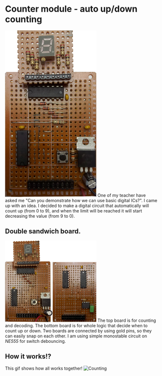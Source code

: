 # Counter module - auto up/down counting
![Main picture](_articles/assets/counter/main_low.png)
One of my teacher have asked me "Can you demonstrate how we can use basic digital ICs?". I came up with an idea. I decided to make a digital circuit that automatically will count up (from 0 to 9), and when the limit will be reached it will start decreasing the value (from 9 to 0).

## Double sandwich board.
![Dual board](_articles/assets/counter/dual_board_low.png)
The top board is for counting and decoding. The bottom board is for whole logic that decide when to count up or down. Two boards are connected by using gold pins, so they can easily snap on each other.
I am using simple monostable circuit on _NE555_ for switch debouncing.

## How it works!?
This gif shows how all works together!
![Counting](_articles/assets/counter/counting.gif)
